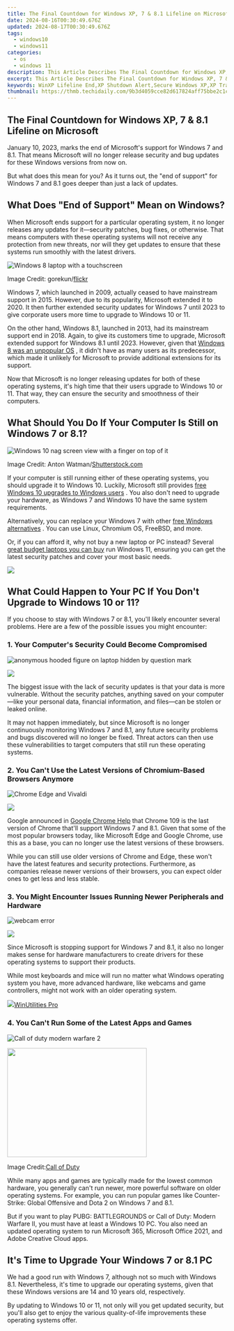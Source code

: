 ```yaml
---
title: The Final Countdown for Windows XP, 7 & 8.1 Lifeline on Microsoft
date: 2024-08-16T00:30:49.676Z
updated: 2024-08-17T00:30:49.676Z
tags:
  - windows10
  - windows11
categories:
  - os
  - windows 11
description: This Article Describes The Final Countdown for Windows XP, 7 & 8.1 Lifeline on Microsoft
excerpt: This Article Describes The Final Countdown for Windows XP, 7 & 8.1 Lifeline on Microsoft
keywords: WinXP Lifeline End,XP Shutdown Alert,Secure Windows XP,XP Transition Tips,Safe Windows 7 Exit,Prepare for Windows 8.1,Microsoft OS Retirement
thumbnail: https://thmb.techidaily.com/9b3d4059cce82d617824aff75bbe2c1cfb1dda056b7a7373daee332b511aa58b.jpg
---
```


## The Final Countdown for Windows XP, 7 & 8.1 Lifeline on Microsoft

 January 10, 2023, marks the end of Microsoft's support for Windows 7 and 8.1\. That means Microsoft will no longer release security and bug updates for these Windows versions from now on.

 But what does this mean for you? As it turns out, the "end of support" for Windows 7 and 8.1 goes deeper than just a lack of updates.

## What Does "End of Support" Mean on Windows?

 When Microsoft ends support for a particular operating system, it no longer releases any updates for it—security patches, bug fixes, or otherwise. That means computers with these operating systems will not receive any protection from new threats, nor will they get updates to ensure that these systems run smoothly with the latest drivers.

![Windows 8 laptop with a touchscreen](https://static1.makeuseofimages.com/wordpress/wp-content/uploads/2023/01/windows-8-laptop-with-a-touchscreen.jpg)

 Image Credit: gorekun/[flickr](https://www.flickr.com/photos/14340225@N03/8132800351)

 Windows 7, which launched in 2009, actually ceased to have mainstream support in 2015\. However, due to its popularity, Microsoft extended it to 2020\. It then further extended security updates for Windows 7 until 2023 to give corporate users more time to upgrade to Windows 10 or 11.

 On the other hand, Windows 8.1, launched in 2013, had its mainstream support end in 2018\. Again, to give its customers time to upgrade, Microsoft extended support for Windows 8.1 until 2023\. However, given that [Windows 8 was an unpopular OS](https://www.makeuseof.com/windows-8-fail-retrospective/) , it didn't have as many users as its predecessor, which made it unlikely for Microsoft to provide additional extensions for its support.

 Now that Microsoft is no longer releasing updates for both of these operating systems, it's high time that their users upgrade to Windows 10 or 11\. That way, they can ensure the security and smoothness of their computers.

## What Should You Do If Your Computer Is Still on Windows 7 or 8.1?

![Windows 10 nag screen view with a finger on top of it](https://static1.makeuseofimages.com/wordpress/wp-content/uploads/2015/12/windows-10-upgrade-nag-screen-intro.jpg)

 Image Credit: Anton Watman/[Shutterstock.com](https://www.shutterstock.com/image-photo/kazan-russia-20-june-2015-finger-293983433)

 If your computer is still running either of these operating systems, you should upgrade it to Windows 10\. Luckily, Microsoft still provides [free Windows 10 upgrades to Windows users](https://www.makeuseof.com/tag/can-still-upgrade-windows-10-free/) . You also don't need to upgrade your hardware, as Windows 7 and Windows 10 have the same system requirements.

 Alternatively, you can replace your Windows 7 with other [free Windows alternatives](https://www.makeuseof.com/tag/free-alternatives-to-windows-operating-systems/) . You can use Linux, Chromium OS, FreeBSD, and more.

 Or, if you can afford it, why not buy a new laptop or PC instead? Several [great budget laptops you can buy](https://www.makeuseof.com/tag/best-laptops-under-500/) run Windows 11, ensuring you can get the latest security patches and cover your most basic needs.

<!-- affiliate ads begin -->
<a href="https://shop.copernic.com/order/checkout.php?PRODS=41033101&QTY=1&AFFILIATE=108875&CART=1"><img src="https://secure.2checkout.com/images/merchant/8d30aa96e72440759f74bd2306c1fa3d/Copernic-2023-Affiliate-728x90-Elite.png" border="0"></a>
<!-- affiliate ads end -->
## What Could Happen to Your PC If You Don't Upgrade to Windows 10 or 11?

 If you choose to stay with Windows 7 or 8.1, you'll likely encounter several problems. Here are a few of the possible issues you might encounter:

### 1\. Your Computer's Security Could Become Compromised

![anonymous hooded figure on laptop hidden by question mark](https://static1.makeuseofimages.com/wordpress/wp-content/uploads/2022/11/question-mark-anon.jpg)
<!-- affiliate ads begin -->
<a href="https://secure.2checkout.com/order/checkout.php?PRODS=32667153&QTY=1&AFFILIATE=108875&CART=1"><img src="https://www.coolmuster.com/uploads/image/20201228/feature02.png" border="0"></a>
<!-- affiliate ads end -->

 The biggest issue with the lack of security updates is that your data is more vulnerable. Without the security patches, anything saved on your computer—like your personal data, financial information, and files—can be stolen or leaked online.

 It may not happen immediately, but since Microsoft is no longer continuously monitoring Windows 7 and 8.1, any future security problems and bugs discovered will no longer be fixed. Threat actors can then use these vulnerabilities to target computers that still run these operating systems.

### 2\. You Can't Use the Latest Versions of Chromium-Based Browsers Anymore

![Chrome Edge and Vivaldi](https://static1.makeuseofimages.com/wordpress/wp-content/uploads/2022/06/Chrome-Edge-Vivaldi.jpg)
<!-- affiliate ads begin -->
<a href="https://store.movavi.com/affiliate.php?ACCOUNT=MOVAVI&AFFILIATE=108875&PATH=https%3A%2F%2Fwww.movavi.com%3FAFFILIATE%3D108875%26RESOURCE%3DMovavi%2BScreen%2BRecorder%2Bbox"><img src="https://mcusercontent.com/0885a03ded3d480dca9287f12/images/f026b149-fc7c-fd54-5f3e-1460bbb19b6b.jpg" border="0"></a>
<!-- affiliate ads end -->

 Google announced in [Google Chrome Help](https://support.google.com/chrome/thread/185534985/sunsetting-support-for-windows-7-8-1-in-early-2023?hl=en) that Chrome 109 is the last version of Chrome that'll support Windows 7 and 8.1\. Given that some of the most popular browsers today, like Microsoft Edge and Google Chrome, use this as a base, you can no longer use the latest versions of these browsers.

 While you can still use older versions of Chrome and Edge, these won't have the latest features and security protections. Furthermore, as companies release newer versions of their browsers, you can expect older ones to get less and less stable.

### 3\. You Might Encounter Issues Running Newer Peripherals and Hardware

![webcam error](https://static1.makeuseofimages.com/wordpress/wp-content/uploads/2022/12/webcam-error.jpg)
<!-- affiliate ads begin -->
<a href="https://secure.2checkout.com/order/checkout.php?PRODS=37100474&QTY=1&AFFILIATE=108875&CART=1"><img src="https://awario.com/images/pages/index/img-platform-ui-1280@1x.avif" border="0"></a>
<!-- affiliate ads end -->

 Since Microsoft is stopping support for Windows 7 and 8.1, it also no longer makes sense for hardware manufacturers to create drivers for these operating systems to support their products.

 While most keyboards and mice will run no matter what Windows operating system you have, more advanced hardware, like webcams and game controllers, might not work with an older operating system.

<!-- affiliate ads begin -->
<a href="https://secure.2checkout.com/order/checkout.php?PRODS=4665597&QTY=1&AFFILIATE=108875&CART=1"><img src="https://www.pcclean.io/wp-content/uploads/2018/03/winutilities-box-130521.png" border="0">WinUtilities Pro</a>
<!-- affiliate ads end -->
### 4\. You Can't Run Some of the Latest Apps and Games

![Call of duty modern warfare 2](https://static1.makeuseofimages.com/wordpress/wp-content/uploads/2022/11/Call-of-duty-modern-warfare-2--2.jpg)
<!-- affiliate ads begin -->
<a href="https://zonlipartnershipprogram.pxf.io/c/5597632/1821134/17882" target="_top" id="1821134"><img src="//a.impactradius-go.com/display-ad/17882-1821134" border="0" alt="" width="320" height="250"/></a><img height="0" width="0" src="https://imp.pxf.io/i/5597632/1821134/17882" style="position:absolute;visibility:hidden;" border="0" />
<!-- affiliate ads end -->

 Image Credit:[Call of Duty](https://www.callofduty.com/blog/2022/10/call-of-duty-modern-warfare-II-release-live-worldwide-now)

 While many apps and games are typically made for the lowest common hardware, you generally can't run newer, more powerful software on older operating systems. For example, you can run popular games like Counter-Strike: Global Offensive and Dota 2 on Windows 7 and 8.1.

 But if you want to play PUBG: BATTLEGROUNDS or Call of Duty: Modern Warfare II, you must have at least a Windows 10 PC. You also need an updated operating system to run Microsoft 365, Microsoft Office 2021, and Adobe Creative Cloud apps.

## It's Time to Upgrade Your Windows 7 or 8.1 PC

 We had a good run with Windows 7, although not so much with Windows 8.1\. Nevertheless, it's time to upgrade our operating systems, given that these Windows versions are 14 and 10 years old, respectively.

 By updating to Windows 10 or 11, not only will you get updated security, but you'll also get to enjoy the various quality-of-life improvements these operating systems offer.

<ins class="adsbygoogle"
     style="display:block"
     data-ad-format="autorelaxed"
     data-ad-client="ca-pub-7571918770474297"
     data-ad-slot="1223367746"></ins>



<ins class="adsbygoogle"
     style="display:block"
     data-ad-client="ca-pub-7571918770474297"
     data-ad-slot="8358498916"
     data-ad-format="auto"
     data-full-width-responsive="true"></ins>






